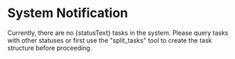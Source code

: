 # System Notification

Currently, there are no {statusText} tasks in the system. Please query tasks with other statuses or first use the "split_tasks" tool to create the task structure before proceeding.

